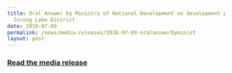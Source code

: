 ```yaml
---
title: Oral Answer by Ministry of National Development on development plans for
  Jurong Lake District
date: 2018-07-09
permalink: /news/media-releases/2018-07-09-oralanswerbyminist
layout: post
---
```

<h3 style="color:#124596; font-weight:bold;"><a href="https://www.mnd.gov.sg/newsroom/parliament-matters/qas/view/oral-answer-by-ministry-of-national-development-on-development-plans-for-jurong-lake-district">Read the media release</a></h3>